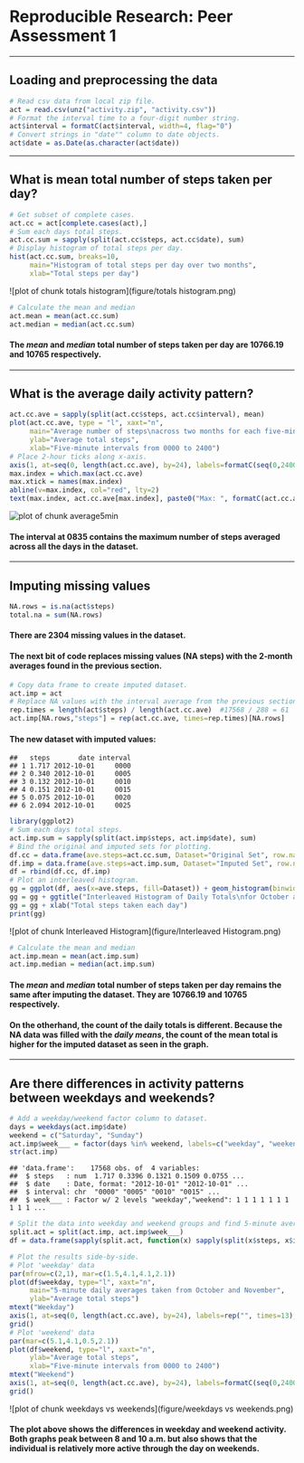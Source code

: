 # Reproducible Research: Peer Assessment 1


***
## Loading and preprocessing the data

```r
# Read csv data from local zip file.
act = read.csv(unz("activity.zip", "activity.csv"))
# Format the interval time to a four-digit number string.
act$interval = formatC(act$interval, width=4, flag="0")
# Convert strings in "date"" column to date objects.
act$date = as.Date(as.character(act$date))
```

***
## What is mean total number of steps taken per day?

```r
# Get subset of complete cases.
act.cc = act[complete.cases(act),]
# Sum each days total steps.
act.cc.sum = sapply(split(act.cc$steps, act.cc$date), sum)
# Display histogram of total steps per day.
hist(act.cc.sum, breaks=10,
     main="Histogram of total steps per day over two months",
     xlab="Total steps per day")
```

![plot of chunk totals histogram](figure/totals histogram.png) 

```r
# Calculate the mean and median
act.mean = mean(act.cc.sum)
act.median = median(act.cc.sum)
```
#### The *mean* and *median* total number of steps taken per day are 10766.19 and 10765 respectively.


***
## What is the average daily activity pattern?

```r
act.cc.ave = sapply(split(act.cc$steps, act.cc$interval), mean)
plot(act.cc.ave, type = "l", xaxt="n", 
     main="Average number of steps\nacross two months for each five-minute interval",
     ylab="Average total steps",
     xlab="Five-minute intervals from 0000 to 2400")
# Place 2-hour ticks along x-axis.
axis(1, at=seq(0, length(act.cc.ave), by=24), labels=formatC(seq(0,2400,by=200), width=4, flag="0"), las=2)
max.index = which.max(act.cc.ave)
max.xtick = names(max.index)
abline(v=max.index, col="red", lty=2)
text(max.index, act.cc.ave[max.index], paste0("Max: ", formatC(act.cc.ave[max.index], digits=5), " steps"), pos=4)
```

![plot of chunk average5min](figure/average5min.png) 

#### The interval at 0835 contains the maximum number of steps averaged across all the days in the dataset.

***
## Imputing missing values

```r
NA.rows = is.na(act$steps)
total.na = sum(NA.rows)
```
#### There are 2304 missing values in the dataset.

#### The next bit of code replaces missing values (NA steps) with the 2-month averages found in the previous section.

```r
# Copy data frame to create imputed dataset.
act.imp = act
# Replace NA values with the interval average from the previous section.
rep.times = length(act$steps) / length(act.cc.ave)  #17568 / 288 = 61
act.imp[NA.rows,"steps"] = rep(act.cc.ave, times=rep.times)[NA.rows]
```
#### The new dataset with imputed values:

```
##   steps       date interval
## 1 1.717 2012-10-01     0000
## 2 0.340 2012-10-01     0005
## 3 0.132 2012-10-01     0010
## 4 0.151 2012-10-01     0015
## 5 0.075 2012-10-01     0020
## 6 2.094 2012-10-01     0025
```


```r
library(ggplot2)
# Sum each days total steps.
act.imp.sum = sapply(split(act.imp$steps, act.imp$date), sum)
# Bind the original and imputed sets for plotting.
df.cc = data.frame(ave.steps=act.cc.sum, Dataset="Original Set", row.names=NULL)
df.imp = data.frame(ave.steps=act.imp.sum, Dataset="Imputed Set", row.names=NULL)
df = rbind(df.cc, df.imp)
# Plot an interleaved histogram.
gg = ggplot(df, aes(x=ave.steps, fill=Dataset)) + geom_histogram(binwidth=2000, position="dodge")
gg = gg + ggtitle("Interleaved Histogram of Daily Totals\nfor October and November")
gg = gg + xlab("Total steps taken each day")
print(gg)
```

![plot of chunk Interleaved Histogram](figure/Interleaved Histogram.png) 

```r
# Calculate the mean and median
act.imp.mean = mean(act.imp.sum)
act.imp.median = median(act.imp.sum)
```

#### The *mean* and *median* total number of steps taken per day remains the same after imputing the dataset. They are 10766.19 and 10765 respectively. 
#### On the otherhand, the count of the daily totals is different. Because the NA data was filled with the *daily means*, the count of the mean total is higher for the imputed dataset as seen in the graph.


***
## Are there differences in activity patterns between weekdays and weekends?

```r
# Add a weekday/weekend factor column to dataset.
days = weekdays(act.imp$date)
weekend = c("Saturday", "Sunday")
act.imp$week___ = factor(days %in% weekend, labels=c("weekday", "weekend"))
str(act.imp)
```

```
## 'data.frame':	17568 obs. of  4 variables:
##  $ steps   : num  1.717 0.3396 0.1321 0.1509 0.0755 ...
##  $ date    : Date, format: "2012-10-01" "2012-10-01" ...
##  $ interval: chr  "0000" "0005" "0010" "0015" ...
##  $ week___ : Factor w/ 2 levels "weekday","weekend": 1 1 1 1 1 1 1 1 1 1 ...
```

```r
# Split the data into weekday and weekend groups and find 5-minute averages for each.
split.act = split(act.imp, act.imp$week___)
df = data.frame(sapply(split.act, function(x) sapply(split(x$steps, x$interval), mean)))

# Plot the results side-by-side.
# Plot 'weekday' data
par(mfrow=c(2,1), mar=c(1.5,4.1,4.1,2.1))
plot(df$weekday, type="l", xaxt="n", 
     main="5-minute daily averages taken from October and November",
     ylab="Average total steps")
mtext("Weekday")
axis(1, at=seq(0, length(act.cc.ave), by=24), labels=rep("", times=13), las=2)
grid()
# Plot 'weekend' data
par(mar=c(5.1,4.1,0.5,2.1))
plot(df$weekend, type="l", xaxt="n", 
     ylab="Average total steps",
     xlab="Five-minute intervals from 0000 to 2400")
mtext("Weekend")
axis(1, at=seq(0, length(act.cc.ave), by=24), labels=formatC(seq(0,2400,by=200), width=4, flag="0"), las=2)
grid()
```

![plot of chunk weekdays vs weekends](figure/weekdays vs weekends.png) 

#### The plot above shows the differences in weekday and weekend activity. Both graphs peak between 8 and 10 a.m. but also shows that the individual is relatively more active through the day on weekends.

